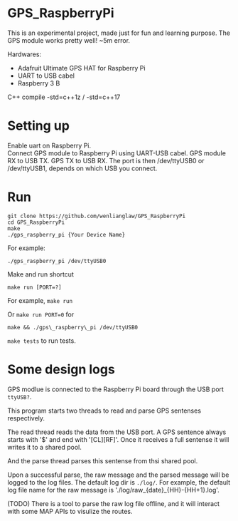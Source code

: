 # GPS\_RaspberryPi
This is an experimental project, made just for fun and learning purpose.  The GPS module works pretty well!  ~5m error.

Hardwares:
  * Adafruit Ultimate GPS HAT for Raspberry Pi
  * UART to USB cabel
  * Raspberry 3 B
  
C++ compile -std=c++1z / -std=c++17

# Setting up
Enable uart on Raspberry Pi.  
Connect GPS module to Raspberry Pi using UART-USB cabel.  GPS module RX to USB TX.  GPS TX to USB RX.
The port is then /dev/ttyUSB0 or /dev/ttyUSB1, depends on which USB you connect.

# Run

```
git clone https://github.com/wenlianglaw/GPS_RaspberryPi
cd GPS_RaspberryPi
make
./gps_raspberry_pi {Your Device Name}
```

For example:

```
./gps_raspberry_pi /dev/ttyUSB0
```

Make and run shortcut

```make run [PORT=?]```

For example, ```make run```

Or ```make run PORT=0``` for 

```
make && ./gps\_raspberry\_pi /dev/ttyUSB0
```


```make tests``` to run tests.

# Some design logs
GPS modlue is connected to the Raspberry Pi board through the USB port `ttyUSB?`.

This program starts two threads to read and parse GPS sentenses respectively.

The read thread reads the data from the USB port.  A GPS sentence always starts with '$' and end with '[CL][RF]'.  Once it receives a full sentense it will writes it to a shared pool.

And the parse thread parses this sentense from thsi shared pool.

Upon a successful parse, the raw message and the parsed message will be logged to the log files.  The default log dir is `./log/`.  For example, the default log file name for the raw message is './log/raw_{date}_{HH}-{HH+1}.log'.

(TODO)
There is a tool to parse the raw log file offline, and it will interact with some MAP APIs to visulize the routes.
